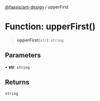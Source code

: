[@faasjs/ant-design](../README.md) / upperFirst

# Function: upperFirst()

> **upperFirst**(`str`): `string`

## Parameters

• **str**: `string`

## Returns

`string`
